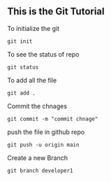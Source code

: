 ## This is the Git Tutorial
To initialize the git
```
git init
```
To see the status of repo
```
git status
```
To add all the file
```
git add .
```
Commit the chnages
```
git commit -m "commit chnage"
```
push the file in github repo
```
git push -u origin main
```
Create a new Branch
```
git branch developer1
```
